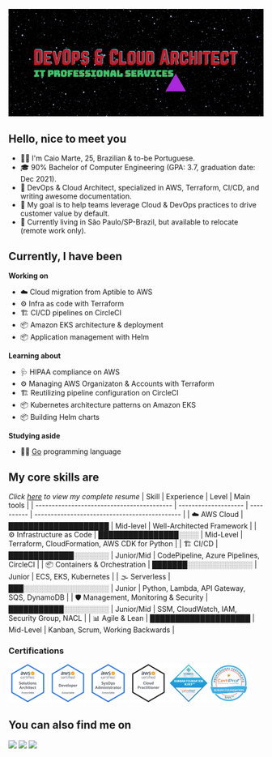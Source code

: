 ![Banner](./assets/banner.gif)

## Hello, nice to meet you
- :raising_hand_man: I'm Caio Marte, 25, Brazilian & to-be Portuguese.
- 🎓 90% Bachelor of Computer Engineering (GPA: 3.7, graduation date: Dec 2021).
- 💼 DevOps & Cloud Architect, specialized in AWS, Terraform, CI/CD, and writing awesome documentation.
- :dart: My goal is to help teams leverage Cloud & DevOps practices to drive customer value by default.
- :pushpin: Currently living in São Paulo/SP-Brazil, but available to relocate (remote work only).

## Currently, I have been
**Working on**
- :cloud: Cloud migration from Aptible to AWS
- :gear: Infra as code with Terraform
- :building_construction: CI/CD pipelines on CircleCI
- :package: Amazon EKS architecture & deployment
- :package: Application management with Helm

**Learning about**
- :stethoscope: HIPAA compliance on AWS
- :gear: Managing AWS Organizaton & Accounts with Terraform
- :building_construction: Reutilizing pipeline configuration on CircleCI
- :package: Kubernetes architecture patterns on Amazon EKS
- :package: Building Helm charts

**Studying aside**
- :man_technologist: <a href="https://github.com/caiomarte/learning/tree/main/go/sololearn" target="_blank">Go</a> programming language

## My core skills are
*Click <a href="./assets/Resume_EN_v29Sep2021_Cloud_DevOps_Architect.pdf" target="_blank">here</a> to view my complete resume*
| Skill                                      | Experience           | Level      | Main tools                                    |
| ------------------------------------------ | -------------------- | ---------- | --------------------------------------------- |
| :cloud: AWS Cloud                          | ████████████████████ | Mid-level  | Well-Architected Framework                    |
| :gear: Infrastructure as Code              | ████████████████░░░░ | Mid-Level  | Terraform, CloudFormation, AWS CDK for Python |
| :building_construction: CI/CD              | █████████████░░░░░░░ | Junior/Mid | CodePipeline, Azure Pipelines, CircleCI       |
| :package: Containers & Orchestration       | ███████░░░░░░░░░░░░░ | Junior     | ECS, EKS, Kubernetes                          |
| :fog: Serverless                           | ███░░░░░░░░░░░░░░░░░ | Junior     | Python, Lambda, API Gateway, SQS, DynamoDB    |
| :shield: Management, Monitoring & Security | ███████████░░░░░░░░░ | Junior/Mid | SSM, CloudWatch, IAM, Security Group, NACL    |
| :bar_chart: Agile & Lean                   | ████████████████████ | Mid-Level  | Kanban, Scrum, Working Backwards              |

### Certifications
<a href="https://www.credly.com/badges/89a2dcd9-9996-4f88-af1b-b85a7794b2dd/public_url" target="_blank"><img src="./assets/certs/aws-certified-solutions-architect-associate.png" width="15%"/></a>
<a href="https://www.credly.com/badges/6e5852d1-e907-47c1-b8cf-33a04a72002a/public_url" target="_blank"><img src="./assets/certs/aws-certified-developer-associate.png" width="15%"/></a>
<a href="https://www.credly.com/badges/e0a706f3-a368-493c-ada1-a3b089e07cab/public_url" target="_blank"><img src="./assets/certs/aws-certified-sysops-administrator-associate.png" width="15%"/></a>
<a href="https://www.credly.com/badges/fc044a9a-b781-4d84-a526-89f20a9373de/public_url" target="_blank"><img src="./assets/certs/aws-certified-cloud-practitioner.png" width="15%"/></a>
<a href="https://www.credly.com/badges/c6163fb3-359f-4e22-aaad-428323e06e96/public_url" target="_blank"><img src="./assets/certs/kanban-foundation-kikf.png" width="15%"/></a>
<a href="https://www.credly.com/badges/95ff1e53-709e-4d26-925c-75f96de33465/public_url" target="_blank"><img src="./assets/certs/scrum-foundation-professional-certificate-sfpc.1.png" width="15%"/></a>

## You can also find me on
<a href="mailto:caiomartesilva@gmail.com" target="_blank"><img src="https://img.shields.io/badge/Gmail-D14836?style=for-the-badge&logo=gmail&logoColor=white" target="_blank"></a> 
<a href="https://www.linkedin.com/in/caiomarte/" target="_blank"><img src="https://img.shields.io/badge/LinkedIn-0077B5?style=for-the-badge&logo=linkedin&logoColor=white" target="_blank"></a>
<a href="https://caiomarte.medium.com/" target="_blank"><img src="https://img.shields.io/badge/Medium-12100E?style=for-the-badge&logo=medium&logoColor=white" target="_blank"></a>
